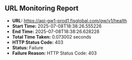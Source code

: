 ## URL Monitoring Report

- **URL:** https://api-gw1-prod1.fisglobal.com/gw/v1/health
- **Start Time:** 2025-07-08T18:38:26.555226
- **End Time:** 2025-07-08T18:38:26.628228
- **Total Time Taken:** 0.073002 seconds
- **HTTP Status Code:** 403
- **Status:** Failure
- **Failure Reason:** HTTP Status Code: 403
